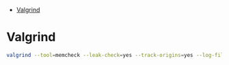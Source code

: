 <!--ts-->
   * [Valgrind](#valgrind)

<!-- Added by: gil_diy, at: Wed 19 Jan 2022 11:57:59 IST -->

<!--te-->


# Valgrind

```bash
valgrind --tool=memcheck --leak-check=yes --track-origins=yes --log-file="dump.txt" ./my_valgrind_example
```